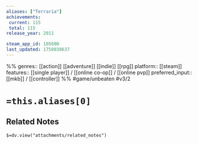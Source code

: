 ```yaml
---
aliases: ["Terraria"]
achievements:
 current: 115
 total: 115
release_year: 2011

steam_app_id: 105600
last_updated: 1750038637
---
```

%%
genres:: [[action]] [[adventure]] [[indie]] [[rpg]]
platform:: [[steam]]
features:: [[single player]] / [[online co-op]] / [[online pvp]]
preferred_input:: [[mkb]] / [[controller]]
%%
#game/unbeaten
#v3/2

# `=this.aliases[0]`
## Related Notes
`$=dv.view("attachments/related_notes")`